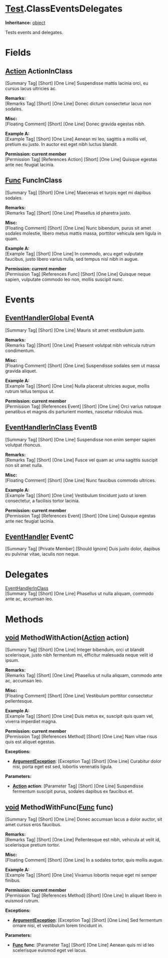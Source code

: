 # [Test](TableOfContents.Test.md).ClassEventsDelegates

**Inheritance:** [object](https://docs.microsoft.com/en-us/dotnet/api/system.object)  

Tests events and delegates.  

# Fields

## [Action](https://docs.microsoft.com/en-us/dotnet/api/system.action-1) ActionInClass

[Summary Tag] [Short] [One Line] Suspendisse mattis lacinia orci, eu cursus lacus ultricies ac.  

**Remarks:**  
[Remarks Tag] [Short] [One Line] Donec dictum consectetur lacus non sodales.  

**Misc:**  
[Floating Comment] [Short] [One Line] Donec gravida egestas nibh.  

**Example A:**  
[Example Tag] [Short] [One Line] Aenean mi leo, sagittis a mollis vel, pretium eu justo. In auctor est eget nibh luctus blandit.  

**Permission: current member**  
[Permission Tag] [References Action] [Short] [One Line] Quisque egestas ante nec feugiat lacinia.  

## [Func](https://docs.microsoft.com/en-us/dotnet/api/system.func-2) FuncInClass

[Summary Tag] [Short] [One Line] Maecenas et turpis eget mi dapibus sodales.  

**Remarks:**  
[Remarks Tag] [Short] [One Line] Phasellus id pharetra justo.  

**Misc:**  
[Floating Comment] [Short] [One Line] Nunc bibendum, purus sit amet sodales molestie, libero metus mattis massa, porttitor vehicula sem ligula in quam.  

**Example A:**  
[Example Tag] [Short] [One Line] In commodo, arcu eget vulputate faucibus, justo libero varius nulla, sed tempus nisl nibh in augue.  

**Permission: current member**  
[Permission Tag] [References Func] [Short] [One Line] Quisque neque sapien, vulputate commodo leo non, mollis suscipit nunc.  

# Events

## [EventHandlerGlobal](Test.EventHandlerGlobal.md) EventA

[Summary Tag] [Short] [One Line] Mauris sit amet vestibulum justo.  

**Remarks:**  
[Remarks Tag] [Short] [One Line] Praesent volutpat nibh vehicula rutrum condimentum.  

**Misc:**  
[Floating Comment] [Short] [One Line] Suspendisse sodales sem ut massa gravida aliquet.  

**Example A:**  
[Example Tag] [Short] [One Line] Nulla placerat ultricies augue, mollis rutrum tellus tempus ut.  

**Permission: current member**  
[Permission Tag] [References Event] [Short] [One Line] Orci varius natoque penatibus et magnis dis parturient montes, nascetur ridiculus mus.  

## [EventHandlerInClass](Test.ClassEventsDelegates.EventHandlerInClass.md) EventB

[Summary Tag] [Short] [One Line] Suspendisse non enim semper sapien volutpat rhoncus.  

**Remarks:**  
[Remarks Tag] [Short] [One Line] Fusce vel quam ac urna sagittis suscipit non sit amet nulla.  

**Misc:**  
[Floating Comment] [Short] [One Line] Nunc faucibus commodo ultrices.  

**Example A:**  
[Example Tag] [Short] [One Line] Vestibulum tincidunt justo ut lorem consectetur, a facilisis tortor lacinia.  

**Permission: current member**  
[Permission Tag] [References Event] [Short] [One Line] Quisque egestas ante nec feugiat lacinia.  

## [EventHandler](https://docs.microsoft.com/en-us/dotnet/api/system.eventhandler) EventC

[Summary Tag] [Private Member] [Should Ignore] Duis justo dolor, dapibus eu pulvinar vitae, iaculis non neque.  

# Delegates

[EventHandlerInClass](Test.ClassEventsDelegates.EventHandlerInClass.md)  
[Summary Tag] [Short] [One Line] Phasellus ut nulla aliquam, commodo ante ac, accumsan leo.  

# Methods

## [void](https://docs.microsoft.com/en-us/dotnet/api/system.void) MethodWithAction([Action](https://docs.microsoft.com/en-us/dotnet/api/system.action-1) action)

[Summary Tag] [Short] [One Line] Integer bibendum, orci ut blandit scelerisque, justo nibh fermentum mi, efficitur malesuada neque velit id ipsum.  

**Remarks:**  
[Remarks Tag] [Short] [One Line] Phasellus ut nulla aliquam, commodo ante ac, accumsan leo.  

**Misc:**  
[Floating Comment] [Short] [One Line] Vestibulum porttitor consectetur pellentesque.  

**Example A:**  
[Example Tag] [Short] [One Line] Duis metus ex, suscipit quis quam vel, viverra imperdiet magna.  

**Permission: current member**  
[Permission Tag] [References Method] [Short] [One Line] Nam vitae risus quis est aliquet egestas.  

**Exceptions:**  
* **[ArgumentException](https://docs.microsoft.com/en-us/dotnet/api/system.argumentexception)**: [Exception Tag] [Short] [One Line] Curabitur dolor nisi, porta eget est sed, lobortis venenatis ligula.  

**Parameters:**  
* **[Action](https://docs.microsoft.com/en-us/dotnet/api/system.action-1) action**: [Parameter Tag] [Short] [One Line] Suspendisse fermentum suscipit purus, sodales dapibus ex faucibus et.  

## [void](https://docs.microsoft.com/en-us/dotnet/api/system.void) MethodWithFunc([Func](https://docs.microsoft.com/en-us/dotnet/api/system.func-2) func)

[Summary Tag] [Short] [One Line] Donec accumsan lacus a dolor auctor, sit amet cursus eros faucibus.  

**Remarks:**  
[Remarks Tag] [Short] [One Line] Pellentesque est nibh, vehicula at velit id, scelerisque pretium tortor.  

**Misc:**  
[Floating Comment] [Short] [One Line] In a sodales tortor, quis mollis augue.  

**Example A:**  
[Example Tag] [Short] [One Line] Vivamus lobortis neque eget mi semper finibus.  

**Permission: current member**  
[Permission Tag] [References Method] [Short] [One Line] In aliquet libero in euismod rutrum.  

**Exceptions:**  
* **[ArgumentException](https://docs.microsoft.com/en-us/dotnet/api/system.argumentexception)**: [Exception Tag] [Short] [One Line] Sed fermentum ornare nisi, et vestibulum lorem tincidunt in.  

**Parameters:**  
* **[Func](https://docs.microsoft.com/en-us/dotnet/api/system.func-2) func**: [Parameter Tag] [Short] [One Line] Aenean quis mi id leo scelerisque euismod eget vel lacus.  

